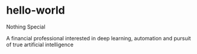 # hello-world
Nothing Special


A financial professional interested in deep learning, automation and pursuit of true artificial intelligence
